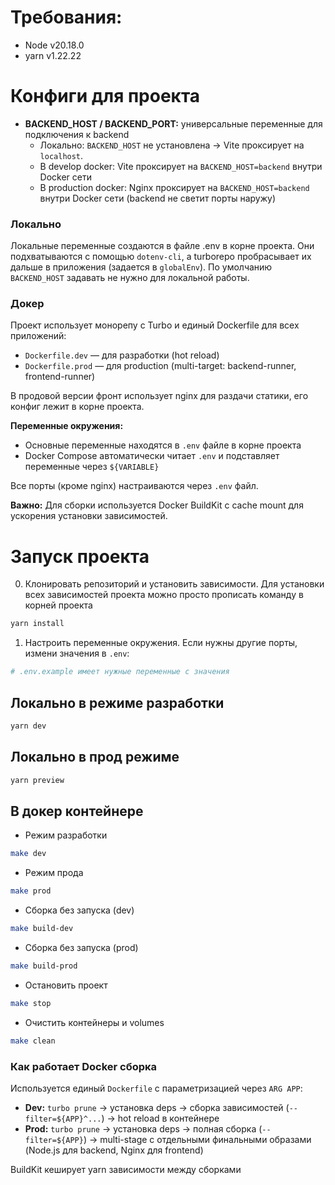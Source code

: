 # Требования:

- Node v20.18.0
- yarn v1.22.22

# Конфиги для проекта

- **BACKEND_HOST / BACKEND_PORT:** универсальные переменные для подключения к backend 
  - Локально: `BACKEND_HOST` не установлена → Vite проксирует на `localhost`.
  - В develop docker: Vite проксирует на `BACKEND_HOST=backend` внутри Docker сети 
  - В production docker: Nginx проксирует на `BACKEND_HOST=backend` внутри Docker сети (backend не светит порты наружу)


### Локально
Локальные переменные создаются в файле .env в корне проекта. Они подхватываются с помощью `dotenv-cli`, а turborepo пробрасывает их дальше в приложения (задается в `globalEnv`). По умолчанию `BACKEND_HOST` задавать не нужно для локальной работы.

### Докер

Проект использует монорепу с Turbo и единый Dockerfile для всех приложений:
- `Dockerfile.dev` — для разработки (hot reload)
- `Dockerfile.prod` — для production (multi-target: backend-runner, frontend-runner)

В продовой версии фронт использует nginx для раздачи статики, его конфиг лежит в корне проекта.

**Переменные окружения:**
- Основные переменные находятся в `.env` файле в корне проекта
- Docker Compose автоматически читает `.env` и подставляет переменные через `${VARIABLE}`


Все порты (кроме nginx) настраиваются через `.env` файл.

**Важно:** Для сборки используется Docker BuildKit с cache mount для ускорения установки зависимостей.

# Запуск проекта

0. Клонировать репозиторий и установить зависимости. Для установки всех зависимостей проекта можно просто прописать команду в корней проекта

```bash
yarn install
```

1. Настроить переменные окружения. Если нужны другие порты, измени значения в `.env`:

```bash
# .env.example имеет нужные переменные с значения
```

## Локально в режиме разработки

```bash
yarn dev
```

## Локально в прод режиме

```bash
yarn preview
```

## В докер контейнере

- Режим разработки

```bash
make dev
```

- Режим прода

```bash
make prod
```

- Сборка без запуска (dev)

```bash
make build-dev
```

- Сборка без запуска (prod)

```bash
make build-prod
```

- Остановить проект

```bash
make stop
```

- Очистить контейнеры и volumes

```bash
make clean
```

### Как работает Docker сборка

Используется единый `Dockerfile` с параметризацией через `ARG APP`:
- **Dev:** `turbo prune` → установка deps → сборка зависимостей (`--filter=${APP}^...`) → hot reload в контейнере
- **Prod:** `turbo prune` → установка deps → полная сборка (`--filter=${APP}`) → multi-stage с отдельными финальными образами (Node.js для backend, Nginx для frontend)

BuildKit кеширует yarn зависимости между сборками
